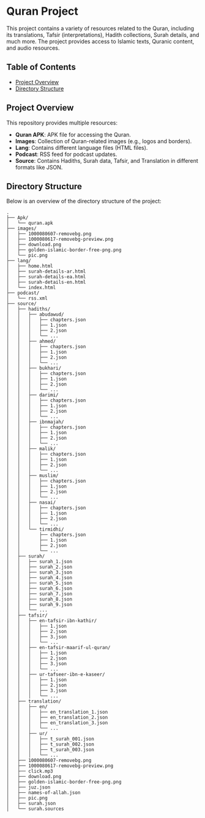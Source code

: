 # Quran Project

This project contains a variety of resources related to the Quran, including its translations, Tafsir (interpretations), Hadith collections, Surah details, and much more. The project provides access to Islamic texts, Quranic content, and audio resources.

## Table of Contents

- [Project Overview](#project-overview)
- [Directory Structure](#directory-structure)

## Project Overview

This repository provides multiple resources:

- **Quran APK**: APK file for accessing the Quran.
- **Images**: Collection of Quran-related images (e.g., logos and borders).
- **Lang**: Contains different language files (HTML files).
- **Podcast**: RSS feed for podcast updates.
- **Source**: Contains Hadiths, Surah data, Tafsir, and Translation in different formats like JSON.

## Directory Structure

Below is an overview of the directory structure of the project:

```plaintext
.
├── Apk/
│   └── quran.apk
├── images/
│   ├── 1000080607-removebg.png
│   ├── 1000080617-removebg-preview.png
│   ├── download.png
│   ├── golden-islamic-border-free-png.png
│   └── pic.png
├── lang/
│   ├── home.html
│   ├── surah-details-ar.html
│   ├── surah-details-ea.html
│   ├── surah-details-en.html
│   └── index.html
├── podcast/
│   └── rss.xml
├── source/
│   ├── hadiths/
│   │   ├── abudawud/
│   │   │   ├── chapters.json
│   │   │   ├── 1.json
│   │   │   ├── 2.json
│   │   │   └── ...
│   │   ├── ahmed/
│   │   │   ├── chapters.json
│   │   │   ├── 1.json
│   │   │   ├── 2.json
│   │   │   └── ...
│   │   ├── bukhari/
│   │   │   ├── chapters.json
│   │   │   ├── 1.json
│   │   │   ├── 2.json
│   │   │   └── ...
│   │   ├── darimi/
│   │   │   ├── chapters.json
│   │   │   ├── 1.json
│   │   │   ├── 2.json
│   │   │   └── ...
│   │   ├── ibnmajah/
│   │   │   ├── chapters.json
│   │   │   ├── 1.json
│   │   │   ├── 2.json
│   │   │   └── ...
│   │   ├── malik/
│   │   │   ├── chapters.json
│   │   │   ├── 1.json
│   │   │   ├── 2.json
│   │   │   └── ...
│   │   ├── muslim/
│   │   │   ├── chapters.json
│   │   │   ├── 1.json
│   │   │   ├── 2.json
│   │   │   └── ...
│   │   ├── nasai/
│   │   │   ├── chapters.json
│   │   │   ├── 1.json
│   │   │   ├── 2.json
│   │   │   └── ...
│   │   └── tirmidhi/
│   │       ├── chapters.json
│   │       ├── 1.json
│   │       ├── 2.json
│   │       └── ...
│   ├── surah/
│   │   ├── surah_1.json
│   │   ├── surah_2.json
│   │   ├── surah_3.json
│   │   ├── surah_4.json
│   │   ├── surah_5.json
│   │   ├── surah_6.json
│   │   ├── surah_7.json
│   │   ├── surah_8.json
│   │   ├── surah_9.json
│   │   └── ...
│   ├── tafsir/
│   │   ├── en-tafsir-ibn-kathir/
│   │   │   ├── 1.json
│   │   │   ├── 2.json
│   │   │   ├── 3.json
│   │   │   └── ...
│   │   ├── en-tafsir-maarif-ul-quran/
│   │   │   ├── 1.json
│   │   │   ├── 2.json
│   │   │   ├── 3.json
│   │   │   └── ...
│   │   ├── ur-tafseer-ibn-e-kaseer/
│   │   │   ├── 1.json
│   │   │   ├── 2.json
│   │   │   ├── 3.json
│   │   │   └── ...
│   ├── translation/
│   │   ├── en/
│   │   │   ├── en_translation_1.json
│   │   │   ├── en_translation_2.json
│   │   │   ├── en_translation_3.json
│   │   │   └── ...
│   │   ├── ur/
│   │   │   ├── t_surah_001.json
│   │   │   ├── t_surah_002.json
│   │   │   ├── t_surah_003.json
│   │   │   └── ...
│   ├── 1000080607-removebg.png
│   ├── 1000080617-removebg-preview.png
│   ├── click.mp3
│   ├── download.png
│   ├── golden-islamic-border-free-png.png
│   ├── juz.json
│   ├── names-of-allah.json
│   ├── pic.png
│   ├── surah.json
│   └── surah.sources

